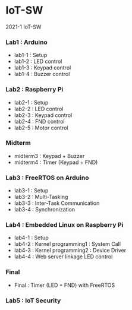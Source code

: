 # IoT-SW
2021-1 IoT-SW

### Lab1 : Arduino
+ lab1-1 : Setup
+ lab1-2 : LED control
+ lab1-3 : Keypad control
+ lab1-4 : Buzzer control

### Lab2 : Raspberry Pi
+ lab2-1 : Setup
+ lab2-2 : LED control
+ lab2-3 : Keypad control
+ lab2-4 : FND control
+ lab2-5 : Motor control

### Midterm
+ midterm3 : Keypad + Buzzer
+ midterm4 : Timer (Keypad + FND)

### Lab3 : FreeRTOS on Arduino
+ lab3-1 : Setup
+ lab3-2 : Multi-Tasking
+ lab3-3 : Inter-Task Communication
+ lab3-4 : Synchronization

### Lab4 : Embedded Linux on Raspberry Pi
+ lab4-1 : Setup
+ lab4-2 : Kernel programming1 : System Call
+ lab4-3 : Kernel programming2 : Device Driver
+ lab4-4 : Web server linkage LED control

### Final
+ Final : Timer (LED + FND) with FreeRTOS

### Lab5 : IoT Security

